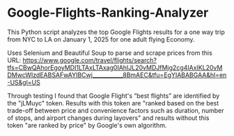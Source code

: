 # Google-Flights-Ranking-Analyzer

This Python script analyzes the top Google Flights results for a one way trip from NYC to LA on January 1, 2025 for one adult flying Economy.

Uses Selenium and Beautiful Soup to parse and scrape prices from this URL: https://www.google.com/travel/flights/search?tfs=CBwQAhorEgoyMDI1LTAxLTAxag0IAhIJL20vMDJfMjg2cg4IAxIKL20vMDMwcWIzdEABSAFwAYIBCwj___________8BmAEC&tfu=EgYIABABGAA&hl=en-US&gl=US

Through testing I found that Google Flight's “best flights” are identified by the "jLMuyc" token. Results with this token are "ranked based on the best trade-off between price and convenience factors such as duration, number of stops, and airport changes during layovers" and results without this token "are ranked by price" by Google's own algorithm.

